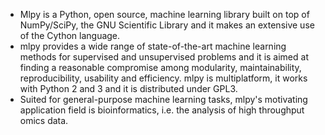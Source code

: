 
- Mlpy is a Python, open source, machine learning library built on top of NumPy/SciPy, the GNU Scientific Library and it makes an extensive use of the Cython language. 
- mlpy provides a wide range of state-of-the-art machine learning methods for supervised and unsupervised problems and it is aimed at finding a reasonable compromise among modularity, maintainability, reproducibility, usability and efficiency. mlpy is multiplatform, it works with Python 2 and 3 and it is distributed under GPL3.
- Suited for general-purpose machine learning tasks, mlpy's motivating application field is bioinformatics, i.e. the analysis of high throughput omics data.
